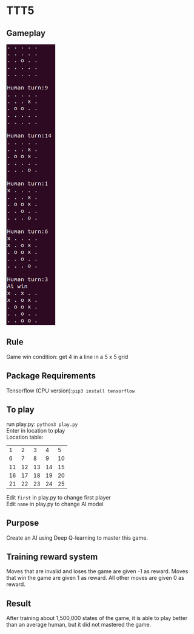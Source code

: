 # TTT5
Gameplay
-----
![output_img](images/example.png)

Rule
------
Game win condition: get 4 in a line in a 5 x 5 grid

Package Requirements
------
Tensorflow (CPU version):```pip3 install tensorflow```

To play
------
run play.py: ```python3 play.py```\
Enter in location to play\
Location table:

|  |  |  |  |   |
|---|---|---|---|---|
|1|2|3|4|5|
|6|7|8|9|10|
|11|12|13|14|15|
|16|17|18|19|20|
|21|22|23|24|25|

Edit ```first``` in play.py to change first player\
Edit ```name``` in play.py to change AI model

Purpose
------
Create an AI using Deep Q-learning to master this game.

Training reward system
------
Moves that are invalid and loses the game are given -1 as reward. Moves that win the game are given 1 as reward. All other moves are given 0 as reward.

Result
------
After training about 1,500,000 states of the game, it is able to play better than an average human, but it did not mastered the game.
